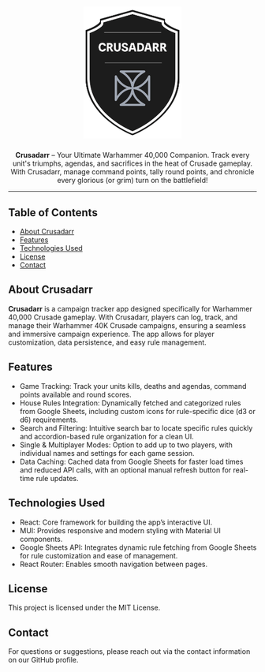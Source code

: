 <h1 align="center">
  <img src="assets/logo-C8RENnSD.png" alt="Crusadarr Logo" width="200">
</h1>

<p align="center">
  <strong>Crusadarr</strong> – Your Ultimate Warhammer 40,000 Companion. Track every unit's triumphs, agendas, and sacrifices in the heat of Crusade gameplay. With Crusadarr, manage command points, tally round points, and chronicle every glorious (or grim) turn on the battlefield!
</p>

---

<h2>Table of Contents</h2>
<ul>
  <li><a href="#about-crusadarr">About Crusadarr</a></li>
  <li><a href="#features">Features</a></li>
  <li><a href="#technologies-used">Technologies Used</a></li>
  <li><a href="#license">License</a></li>
  <li><a href="#contact">Contact</a></li>
</ul>

<h2 id="about-crusadarr">About Crusadarr</h2>
<p>
  <strong>Crusadarr</strong> is a campaign tracker app designed specifically for Warhammer 40,000 Crusade gameplay. With Crusadarr, players can log, track, and manage their Warhammer 40K Crusade campaigns, ensuring a seamless and immersive campaign experience. The app allows for player customization, data persistence, and easy rule management.
</p>

<h2 id="features">Features</h2>
<ul>
  <li>Game Tracking: Track your units kills, deaths and agendas, command points available and round scores.</li>
  <li>House Rules Integration: Dynamically fetched and categorized rules from Google Sheets, including custom icons for rule-specific dice (d3 or d6) requirements.</li>
  <li>Search and Filtering: Intuitive search bar to locate specific rules quickly and accordion-based rule organization for a clean UI.</li>
  <li>Single & Multiplayer Modes: Option to add up to two players, with individual names and settings for each game session.</li>
  <li>Data Caching: Cached data from Google Sheets for faster load times and reduced API calls, with an optional manual refresh button for real-time rule updates.</li>
</ul>

<h2 id="technologies-used">Technologies Used</h2>
<ul>
  <li>React: Core framework for building the app’s interactive UI.</li>
  <li>MUI: Provides responsive and modern styling with Material UI components.</li>
  <li>Google Sheets API: Integrates dynamic rule fetching from Google Sheets for rule customization and ease of management.</li>
  <li>React Router: Enables smooth navigation between pages.</li>
</ul>

<h2 id="license">License</h2>
<p>
  This project is licensed under the MIT License.
</p>

<h2 id="contact">Contact</h2>
<p>
  For questions or suggestions, please reach out via the contact information on our GitHub profile.
</p>
